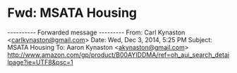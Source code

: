 # Fwd: MSATA Housing

\---------- Forwarded message ---------
From: Carl Kynaston <[carlkynaston@gmail.com](mailto:carlkynaston@gmail.com)\>
Date: Wed, Dec 3, 2014, 5:25 PM
Subject: MSATA Housing
To: Aaron Kynaston <[akynaston@gmail.com](mailto:akynaston@gmail.com)\>
<http://www.amazon.com/gp/product/B00AYIDDMA/ref=oh_aui_search_detailpage?ie=UTF8&psc=1>
